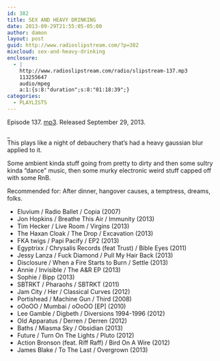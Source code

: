 ```yaml
---
id: 382
title: SEX AND HEAVY DRINKING
date: 2013-09-29T21:55:05-05:00
author: damon
layout: post
guid: http://www.radioslipstream.com/?p=382
mixcloud: sex-and-heavy-drinking
enclosure:
  - |
    http://www.radioslipstream.com/radio/slipstream-137.mp3
    113255647
    audio/mpeg
    a:1:{s:8:"duration";s:8:"01:18:39";}
categories:
  - PLAYLISTS
---
```

Episode 137. [mp3](/radio/slipstream-137.mp3). Released September 29, 2013.

_  
This plays like a night of debauchery that’s had a heavy gaussian blur applied to it. </p> 

Some ambient kinda stuff going from pretty to dirty and then some sultry kinda “dance” music, then some murky electronic weird stuff capped off with some RnB.

Recommended for: After dinner, hangover causes, a temptress, dreams, folks.  
</em>

  * Eluvium / Radio Ballet / Copia (2007)
  * Jon Hopkins / Breathe This Air / Immunity (2013)
  * Tim Hecker / Live Room / Virgins (2013)
  * The Haxan Cloak / The Drop / Excavation (2013)
  * FKA twigs / Papi Pacify / EP2 (2013)
  * Egyptrixx / Chrysalis Records (feat Trust) / Bible Eyes (2011)
  * Jessy Lanza / Fuck Diamond / Pull My Hair Back (2013)
  * Disclosure / When a Fire Starts to Burn / Settle (2013)
  * Annie / Invisible / The A&R EP (2013)
  * Sophie / Bipp (2013)
  * SBTRKT / Pharaohs / SBTRKT (2011)
  * Jam City / Her / Classical Curves (2012)
  * Portishead / Machine Gun / Third (2008)
  * oOoOO / Mumbai / oOoOO \[EP\] (2010)
  * Lee Gamble / Digbeth / Diversions 1994-1996 (2012)
  * Old Apparatus / Derren / Derren (2012)
  * Baths / Miasma Sky / Obsidian (2013)
  * Future / Turn On The Lights / Pluto (2012)
  * Action Bronson (feat. Riff Raff) / Bird On A Wire (2012)
  * James Blake / To The Last / Overgrown (2013)